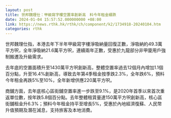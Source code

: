 ```yaml
---
layout: post
title: 世邦魏理仕：甲級寫字樓空置率創新高　料今年租金續跌
date: 2024-01-04 15:57:52.000000000 +08:00
link: https://news.rthk.hk/rthk/ch/component/k2/1734918-20240104.htm
categories: rthk
---
```


世邦魏理仕指，本港去年下半年甲級寫字樓淨吸納量回復正數，淨吸納約49.3萬平方呎，全年淨吸納21.6萬平方呎，連續兩年正數，受惠於九龍部分非甲廈用戶強制搬遷及升級需求。

去年底的空置面積升至1430萬平方呎創新高，整體空置率過去12個月內增加1.1個百分點，升至16.4%創新高，導致去年第4季租金按季跌2.3%，全年跌6%，預料今年租金再跌5%至10%，全年新增供應220萬平方呎。

商舖方面，去年底核心區街舖空置率進一步跌至9.1%，是2020年首季以來首次重返單位數，按年跌5.8個百分點。去年整體租賃量達150萬平方呎創新高，核心區街舖租金升6.3%；預料今年租金持平至增長5%，受惠於內地經濟復蘇、人民幣升值預期及潛在減息，支持旅客及本地消費。
